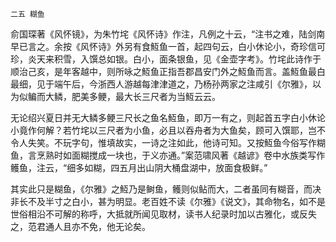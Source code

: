     二五 糊鱼 

   俞国琛著《风怀镜》，为朱竹垞《风怀诗》作注，凡例之十云，“注书之难，陆剑南早已言之。余按《风怀诗》外另有食魱鱼一首，起四句云，白小休论小，奇珍信可珍，炎天来积雪，入馔总如银。白小，面条银鱼，见《金壶字考》。竹垞此诗作于顺治己亥，是年客越中，则所咏之魱鱼正指吾郡昌安门外之魱鱼而言。盖魱鱼最白最细，见于端午后，今浙西人游越每津津道之，乃杨孙两家之注咸引《尔雅》，以为似鳊而大鳞，肥美多鲠，最大长三尺者为当魱云云。

   无论绍兴夏日并无大鳞多鲠三尺长之鱼名魱鱼，即万一有之，则起首五字白小休论小竟作何解？若竹垞以三尺者为小鱼，必且以吞舟者为大鱼矣，顾可入馔耶，岂不令人失笑。不玩字句，惟填故实，一诗之注如此，他诗可知。又按魱鱼今俗写作糊鱼，言烹熟时如面糊搅成一块也，于义亦通。”案范啸风著《越谚》卷中水族类写作鳠鱼，注云，“细多如糊，四五月出山阴大桶盘湖中，放面食极鲜。”

   其实此只是糊鱼，《尔雅》之魱乃是鲥鱼，鳠则似鲇而大，二者虽同有糊音，而决非长不及半寸之白小，甚为明显。老百姓不读《尔雅》《说文》，其命物名，如不是世俗相沿不可解的称呼，大抵就所闻见取材，读书人纪录时加以古雅化，或反失之，范君通人且亦不免，他无论矣。


